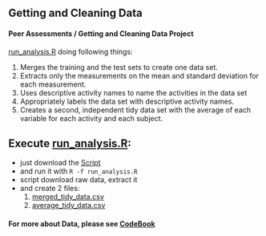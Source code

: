 ## Getting and Cleaning Data

#### Peer Assessments / Getting and Cleaning Data Project

[run_analysis.R](https://github.com/Make42/GettingAndCleaningPeerAssignment/blob/master/run_analysis.R) doing following things:

1. Merges the training and the test sets to create one data set.
2. Extracts only the measurements on the mean and standard deviation for each measurement. 
3. Uses descriptive activity names to name the activities in the data set
4. Appropriately labels the data set with descriptive activity names. 
5. Creates a second, independent tidy data set with the average of each variable for each activity and each subject. 

## Execute [run_analysis.R](https://github.com/Make42/GettingAndCleaningPeerAssignment/blob/master/run_analysis.R):
 - just download the [Script](https://github.com/Make42/GettingAndCleaningPeerAssignment/blob/master/run_analysis.R)
 - and run it with ``R -f run_analysis.R``
 - script download raw data, extract it
 - and create 2 files: 
    1. [merged_tidy_data.csv](https://github.com/Make42/GettingAndCleaningPeerAssignment/blob/master/merged_tidy_data.csv)
    2. [average_tidy_data.csv](https://github.com/Make42/GettingAndCleaningPeerAssignment/blob/master/average_tidy_data.csv)


#### For more about Data, please see [CodeBook](https://github.com/Make42/GettingAndCleaningPeerAssignment/blob/master/CodeBook.md)
